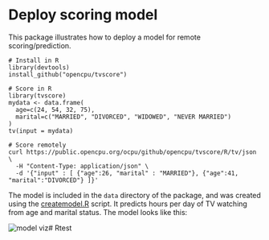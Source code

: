 Deploy scoring model
====================

This package illustrates how to deploy a model for remote scoring/prediction. 


    # Install in R
    library(devtools)
    install_github("opencpu/tvscore")

    # Score in R
    library(tvscore)
    mydata <- data.frame(
      age=c(24, 54, 32, 75),
      marital=c("MARRIED", "DIVORCED", "WIDOWED", "NEVER MARRIED")
    )
    tv(input = mydata)

    # Score remotely
    curl https://public.opencpu.org/ocpu/github/opencpu/tvscore/R/tv/json \
      -H "Content-Type: application/json" \
      -d '{"input" : [ {"age":26, "marital" : "MARRIED"}, {"age":41, "marital":"DIVORCED"} ]}'
      
The model is included in the `data` directory of the package, and was created
using the [createmodel.R](https://github.com/opencpu/tvscore/blob/master/inst/tv/createmodel.R) script. It predicts hours per day of TV watching from age and marital status. The model looks like this:

![model viz](https://raw.githubusercontent.com/opencpu/tvscore/master/inst/tv/viz.png)# Rtest
